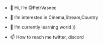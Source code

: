 - 👋 Hi, I’m @PetrVasnec
- 👀 I’m interested in Cinema,Stream,Country
- 🌱 I’m currently learning world ))

- 📫 How to reach me twitter, discord

<!---
PetrVasnec/PetrVasnec is a ✨ special ✨ repository because its `README.md` (this file) appears on your GitHub profile.
You can click the Preview link to take a look at your changes.
--->
